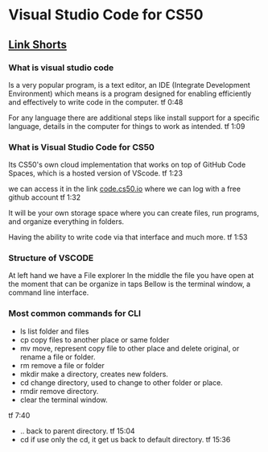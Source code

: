 # Visual Studio Code for CS50

## [Link Shorts](https://learning.edx.org/course/course-v1:HarvardX+CS50P+Python/block-v1:HarvardX+CS50P+Python+type@sequential+block@744dad66fcce478a92fb1073b3d373fa/block-v1:HarvardX+CS50P+Python+type@vertical+block@085ac859b4024776ae5a5c49d9ba6dc9)

### What is visual studio code

Is a very popular program, is a text editor, an IDE (Integrate Development Environment) which means is a program designed for enabling efficiently and effectively to write code in the computer. tf 0:48

For any language there are additional steps like install support for a specific language, details in the computer for things to work as intended. tf 1:09

### What is Visual Studio Code for CS50

Its CS50's own cloud implementation that works on top of GitHub Code Spaces, which is a hosted version of VScode. tf 1:23

we can access it in the link [code.cs50.io](code.cs50.io) where we can log with a free github account tf 1:32

It will be your own storage space where you can create files, run programs, and organize everything in folders.

Having the ability to write code via that interface and much more. tf 1:53

### Structure of VSCODE

At left hand we have a File explorer
In the middle the file you have open at the moment that can be organize in taps
Bellow is the terminal window, a command line interface.

### Most common commands for CLI

+ ls list folder and files
+ cp copy files to another place or same folder
+ mv move, represent copy file to other place and delete original, or rename a file or folder.
+ rm remove a file or folder
+ mkdir make a directory, creates new folders.
+ cd change directory, used to change to other folder or place.
+ rmdir remove directory.
+ clear the terminal window.

tf 7:40

+ .. back to parent directory. tf 15:04
+ cd if use only the cd, it get us back to default directory. tf 15:36
